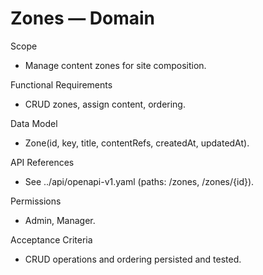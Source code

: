 <!--
File: zones.md
Purpose: Domain documentation for Zones. Defines scope, RFs, data
model, API references, permissions, and acceptance criteria.
All Rights Reserved. Arodi Emmanuel
-->

# Zones — Domain

Scope

- Manage content zones for site composition.

Functional Requirements

- CRUD zones, assign content, ordering.

Data Model

- Zone(id, key, title, contentRefs, createdAt, updatedAt).

API References

- See ../api/openapi-v1.yaml (paths: /zones, /zones/{id}).

Permissions

- Admin, Manager.

Acceptance Criteria

- CRUD operations and ordering persisted and tested.
